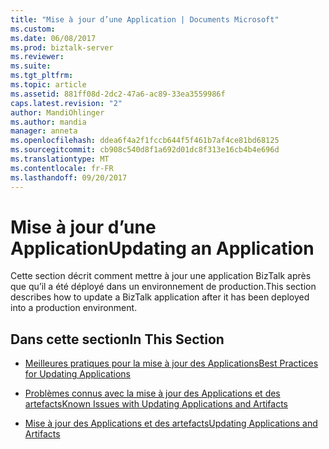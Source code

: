 ```yaml
---
title: "Mise à jour d’une Application | Documents Microsoft"
ms.custom: 
ms.date: 06/08/2017
ms.prod: biztalk-server
ms.reviewer: 
ms.suite: 
ms.tgt_pltfrm: 
ms.topic: article
ms.assetid: 881ff08d-2dc2-47a6-ac89-33ea3559986f
caps.latest.revision: "2"
author: MandiOhlinger
ms.author: mandia
manager: anneta
ms.openlocfilehash: ddea6f4a2f1fccb644f5f461b7af4ce81bd68125
ms.sourcegitcommit: cb908c540d8f1a692d01dc8f313e16cb4b4e696d
ms.translationtype: MT
ms.contentlocale: fr-FR
ms.lasthandoff: 09/20/2017
---
```

# <a name="updating-an-application"></a><span data-ttu-id="48a05-102">Mise à jour d’une Application</span><span class="sxs-lookup"><span data-stu-id="48a05-102">Updating an Application</span></span>
<span data-ttu-id="48a05-103">Cette section décrit comment mettre à jour une application BizTalk après que qu’il a été déployé dans un environnement de production.</span><span class="sxs-lookup"><span data-stu-id="48a05-103">This section describes how to update a BizTalk application after it has been deployed into a production environment.</span></span>  
  
## <a name="in-this-section"></a><span data-ttu-id="48a05-104">Dans cette section</span><span class="sxs-lookup"><span data-stu-id="48a05-104">In This Section</span></span>  
  
-   [<span data-ttu-id="48a05-105">Meilleures pratiques pour la mise à jour des Applications</span><span class="sxs-lookup"><span data-stu-id="48a05-105">Best Practices for Updating Applications</span></span>](../technical-guides/best-practices-for-updating-applications.md)  
  
-   [<span data-ttu-id="48a05-106">Problèmes connus avec la mise à jour des Applications et des artefacts</span><span class="sxs-lookup"><span data-stu-id="48a05-106">Known Issues with Updating Applications and Artifacts</span></span>](../technical-guides/known-issues-with-updating-applications-and-artifacts.md)  
  
-   [<span data-ttu-id="48a05-107">Mise à jour des Applications et des artefacts</span><span class="sxs-lookup"><span data-stu-id="48a05-107">Updating Applications and Artifacts</span></span>](../technical-guides/updating-applications-and-artifacts.md)